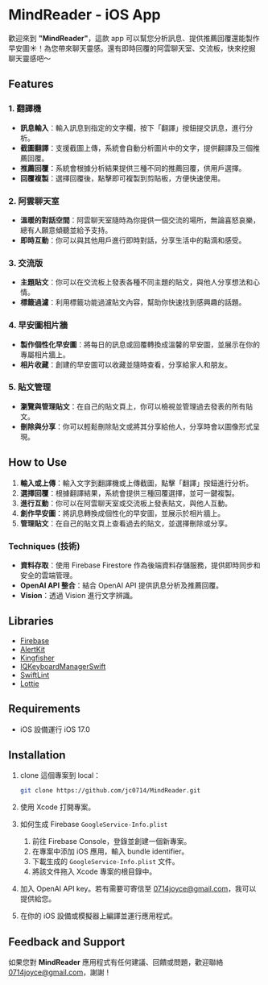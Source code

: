 # MindReader - iOS App

歡迎來到 **"MindReader"**，這款 app 可以幫您分析訊息、提供推薦回覆還能製作早安圖☀️！為您帶來聊天靈感。還有即時回覆的阿雲聊天室、交流板，快來挖掘聊天靈感吧～

## Features

### 1. **翻譯機**

- **訊息輸入**：輸入訊息到指定的文字欄，按下「翻譯」按鈕提交訊息，進行分析。
- **截圖翻譯**：支援截圖上傳，系統會自動分析圖片中的文字，提供翻譯及三個推薦回覆。
- **推薦回覆**：系統會根據分析結果提供三種不同的推薦回覆，供用戶選擇。
- **回覆複製**：選擇回覆後，點擊即可複製到剪貼板，方便快速使用。

### 2. **阿雲聊天室**

- **溫暖的對話空間**：阿雲聊天室隨時為你提供一個交流的場所，無論喜怒哀樂，總有人願意傾聽並給予支持。
- **即時互動**：你可以與其他用戶進行即時對話，分享生活中的點滴和感受。

### 3. **交流版**

- **主題貼文**：你可以在交流板上發表各種不同主題的貼文，與他人分享想法和心情。
- **標籤過濾**：利用標籤功能過濾貼文內容，幫助你快速找到感興趣的話題。

### 4. **早安圖相片牆**

- **製作個性化早安圖**：將每日的訊息或回覆轉換成溫馨的早安圖，並展示在你的專屬相片牆上。
- **相片收藏**：創建的早安圖可以收藏並隨時查看，分享給家人和朋友。

### 5. **貼文管理**

- **瀏覽與管理貼文**：在自己的貼文頁上，你可以檢視並管理過去發表的所有貼文。
- **刪除與分享**：你可以輕鬆刪除貼文或將其分享給他人，分享時會以圖像形式呈現。

## How to Use

1. **輸入或上傳**：輸入文字到翻譯機或上傳截圖，點擊「翻譯」按鈕進行分析。
2. **選擇回覆**：根據翻譯結果，系統會提供三種回覆選擇，並可一鍵複製。
3. **進行互動**：你可以在阿雲聊天室或交流板上發表貼文，與他人互動。
4. **創作早安圖**：將訊息轉換成個性化的早安圖，並展示於相片牆上。
5. **管理貼文**：在自己的貼文頁上查看過去的貼文，並選擇刪除或分享。

### Techniques (技術)

- **資料存取**：使用 Firebase Firestore 作為後端資料存儲服務，提供即時同步和安全的雲端管理。
- **OpenAI API 整合**：結合 OpenAI API 提供訊息分析及推薦回覆。
- **Vision**：透過 Vision 進行文字辨識。

## Libraries

- [Firebase](https://github.com/firebase/firebase-ios-sdk)
- [AlertKit](https://github.com/sparrowcode/AlertKit)
- [Kingfisher](https://github.com/onevcat/Kingfisher)
- [IQKeyboardManagerSwift](https://github.com/hackiftekhar/IQKeyboardManager)
- [SwiftLint](https://github.com/realm/SwiftLint)
- [Lottie](https://github.com/airbnb/lottie-ios)

## Requirements

- iOS 設備運行 iOS 17.0

## Installation

1. clone 這個專案到 local：
    
    ```bash
    git clone https://github.com/jc0714/MindReader.git
    ```
    
2. 使用 Xcode 打開專案。
3. 如何生成 Firebase `GoogleService-Info.plist`
    1. 前往 Firebase Console，登錄並創建一個新專案。
    2. 在專案中添加 iOS 應用，輸入 bundle identifier。
    3. 下載生成的 `GoogleService-Info.plist` 文件。
    4. 將該文件拖入 Xcode 專案的根目錄中。
4. 加入 OpenAI API key。若有需要可寄信至 [0714joyce@gmail.com](mailto:0714joyce@gmail.com)，我可以提供給您。
5. 在你的 iOS 設備或模擬器上編譯並運行應用程式。

## Feedback and Support

如果您對 **MindReader** 應用程式有任何建議、回饋或問題，歡迎聯絡 0714joyce@gmail.com，謝謝！

